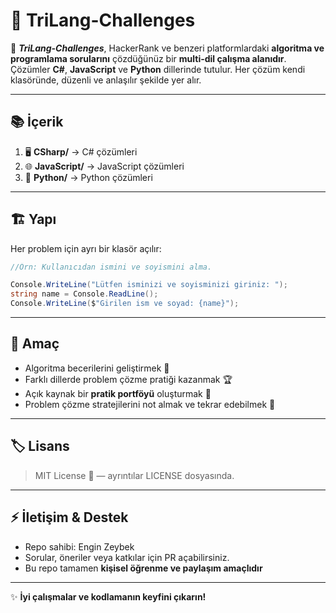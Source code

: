 # 🚀 TriLang-Challenges

🎯 ***TriLang-Challenges***, HackerRank ve benzeri platformlardaki **algoritma ve programlama sorularını** çözdüğünüz bir **multi-dil çalışma alanıdır**.  
Çözümler **C#**, **JavaScript** ve **Python** dillerinde tutulur. Her çözüm kendi klasöründe, düzenli ve anlaşılır şekilde yer alır.

---

## 📚 İçerik

1. 🖥️ **CSharp/** → C# çözümleri
2. 🌐 **JavaScript/** → JavaScript çözümleri
3. 🐍 **Python/** → Python çözümleri

---

## 🏗️ Yapı

Her problem için ayrı bir klasör açılır:

```C#
//Örn: Kullanıcıdan ismini ve soyismini alma.

Console.WriteLine("Lütfen isminizi ve soyisminizi giriniz: ");
string name = Console.ReadLine();
Console.WriteLine($"Girilen ism ve soyad: {name}");
```

---

## 🎯 Amaç

* Algoritma becerilerini geliştirmek 🔧
* Farklı dillerde problem çözme pratiği kazanmak 🏆
* Açık kaynak bir **pratik portföyü** oluşturmak 💼
* Problem çözme stratejilerini not almak ve tekrar edebilmek 📖 

---

## 🏷️ Lisans

> MIT License 📄 — ayrıntılar LICENSE dosyasında.

---

## ⚡ İletişim & Destek

- Repo sahibi: Engin Zeybek 
- Sorular, öneriler veya katkılar için PR açabilirsiniz.
- Bu repo tamamen **kişisel öğrenme ve paylaşım amaçlıdır**

---

✨ **İyi çalışmalar ve kodlamanın keyfini çıkarın!**